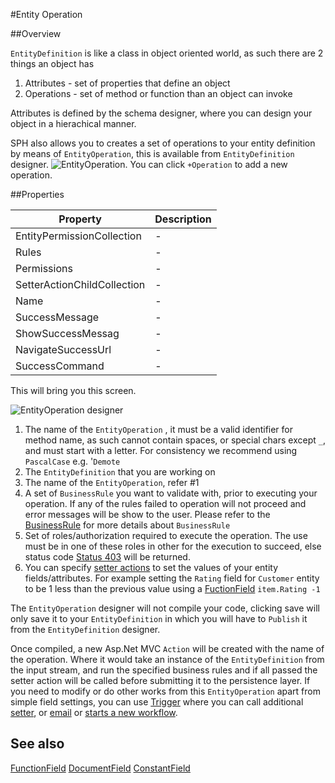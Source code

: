#Entity Operation



##Overview

`EntityDefinition` is like a class in object oriented world, as such there are 2 things an object has

1. Attributes - set of properties that define an object
2. Operations -  set of method or function than an object can invoke

Attributes is defined by the schema designer, where you can design your object in a hierachical manner. 

SPH also allows you to creates a set of operations to your entity definition by means of `EntityOperation`, this is available from `EntityDefinition` designer.
![EntityOperation](http://i.imgur.com/PD4IAz9.png). 
You can click `+Operation` to add a new operation.




##Properties
<table class="table table-condensed table-bordered">
    <thead>
<tr>
<th>Property</th>
<th>Description</th>
</tr>
</thead>
<tbody>
<tr><td>EntityPermissionCollection</td><td> - </td></tr>
<tr><td>Rules</td><td> - </td></tr>
<tr><td>Permissions</td><td> - </td></tr>
<tr><td>SetterActionChildCollection</td><td> - </td></tr>
<tr><td>Name</td><td> - </td></tr>
<tr><td>SuccessMessage</td><td> - </td></tr>
<tr><td>ShowSuccessMessag</td><td> - </td></tr>
<tr><td>NavigateSuccessUrl</td><td> - </td></tr>
<tr><td>SuccessCommand</td><td> - </td></tr>
</tbody></table>


This will bring you this screen.

![EntityOperation designer](http://i.imgur.com/1dPutz0.png)

1. The name of the `EntityOperation` , it must be a valid identifier for method name, as such cannot contain spaces, or special chars except `_`, and must start with a letter. For consistency we recommend using `PascalCase` e.g. '`Demote`
2. The `EntityDefinition` that you are working on
3. The name of the `EntityOperation`, refer #1
4. A set of `BusinessRule` you want to validate with, prior to executing your operation. If any of the rules failed to operation will not proceed and error messages will be show to the user.
   Please refer to the [BusinessRule](businessrule.htm) for more details about `BusinessRule`
5. Set of roles/authorization required to execute the operation. The use must be in one of these roles in other for the execution to succeed, else status code [Status 403](http.403.htm) will be returned.
6. You can specify [setter actions](childsetteraction.htm) to set the values of your entity fields/attributes. For example setting the `Rating` field for `Customer` entity to be 1 less than the previous value using a [FuctionField](functionfield.htm) `item.Rating -1`

The `EntityOperation` designer will not compile your code, clicking save will only save it to your `EntityDefinition` in which you will have to `Publish` it from the `EntityDefinition` designer.

Once compiled, a new Asp.Net MVC `Action` will be created with the name of the operation. Where it would take an instance of the `EntityDefinition` from the input stream, and run the specified business rules and if all passed the setter action will be called before submitting it to the persistence layer.
If you need to modify or do other works from this `EntityOperation` apart from simple field settings, you can use [Trigger](trigger.htm) where you
can call additional [setter](SetterAction.htm), or [email](emailaction.html) or [starts a new workflow](StartWorkflowAction.htm).


## See also
[FunctionField](FunctionField.html)
[DocumentField](DocumentField.html)
[ConstantField](ConstantField.html)
